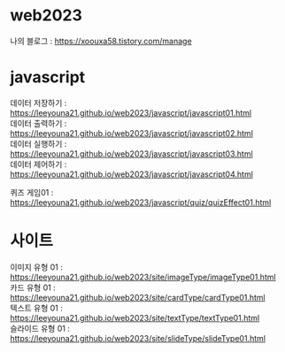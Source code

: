 # web2023


나의 블로그 : https://xoouxa58.tistory.com/manage

# javascript   
  
데이터 저장하기 : https://leeyouna21.github.io/web2023/javascript/javascript01.html    
데이터 출력하기 : https://leeyouna21.github.io/web2023/javascript/javascript02.html   
데이터 실행하기 : https://leeyouna21.github.io/web2023/javascript/javascript03.html   
데이터 제어하기 : https://leeyouna21.github.io/web2023/javascript/javascript04.html   


퀴즈 게임01 : https://leeyouna21.github.io/web2023/javascript/quiz/quizEffect01.html


# 사이트

이미지 유형 01 : https://leeyouna21.github.io/web2023/site/imageType/imageType01.html   
카드 유형 01 : https://leeyouna21.github.io/web2023/site/cardType/cardType01.html   
텍스트 유형 01 : https://leeyouna21.github.io/web2023/site/textType/textType01.html   
슬라이드 유형 01 : https://leeyouna21.github.io/web2023/site/slideType/slideType01.html   
